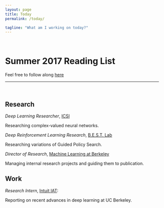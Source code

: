 ```yaml
---
layout: page
title: Today
permalink: /today/

tagline: "What am I working on today?"
---
```

<br>

# Summer 2017 Reading List

Feel free to follow along [here](https://docs.google.com/spreadsheets/d/1921snepdp5iQMqTfHic7fOtcgaXH27XK9MBS993cQXg/edit?usp=sharing)

***

<br>


## Research

*Deep Learning Researcher*, [ICSI](https://www.icsi.berkeley.edu/icsi/)
<p>
Researching complex-valued neural networks.
</p>

*Deep Reinforcement Learning Research*, [B.E.S.T. Lab](https://www.icsi.berkeley.edu/icsi/)
<p>
Researching variations of Guided Policy Search.
</p>


*Director of Research*, [Machine Learning at Berkeley](https://ml.berkeley.edu/)
<p>
Managing internal research projects and guiding them to publication. 
</p>

## Work
*Research Intern*, [Intuit IAT](http://www.intuitlabs.com/about/): 
<p>

Reporting on recent advances in deep learning at UC Berkeley.


